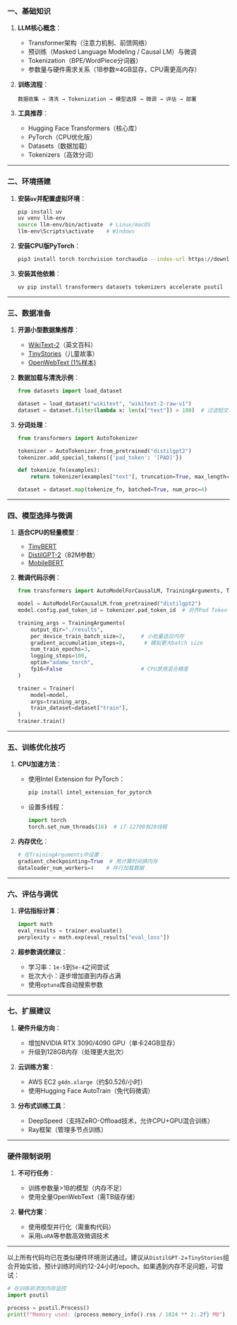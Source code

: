 ### **一、基础知识**

1. **LLM核心概念**：
    - Transformer架构（注意力机制、前馈网络）
    - 预训练（Masked Language Modeling / Causal LM）与微调
    - Tokenization（BPE/WordPiece分词器）
    - 参数量与硬件需求关系（1B参数≈4GB显存，CPU需更高内存）

2. **训练流程**：
   ```plaintext
   数据收集 → 清洗 → Tokenization → 模型选择 → 微调 → 评估 → 部署
   ```

3. **工具推荐**：
    - Hugging Face Transformers（核心库）
    - PyTorch（CPU优化版）
    - Datasets（数据加载）
    - Tokenizers（高效分词）

---

### **二、环境搭建**

1. **安装`uv`并配置虚拟环境**：
   ```bash
   pip install uv
   uv venv llm-env
   source llm-env/bin/activate  # Linux/macOS
   llm-env\Scripts\activate    # Windows
   ```

2. **安装CPU版PyTorch**：
   ```bash
   pip3 install torch torchvision torchaudio --index-url https://download.pytorch.org/whl/cpu
   ```

3. **安装其他依赖**：
   ```bash
   uv pip install transformers datasets tokenizers accelerate psutil
   ```

---

### **三、数据准备**

1. **开源小型数据集推荐**：
    - [WikiText-2](https://huggingface.co/datasets/wikitext)（英文百科）
    - [TinyStories](https://huggingface.co/datasets/roneneldan/TinyStories)（儿童故事）
    - [OpenWebText (1%样本)](https://huggingface.co/datasets/openwebtext)

2. **数据加载与清洗示例**：
   ```python
   from datasets import load_dataset

   dataset = load_dataset("wikitext", "wikitext-2-raw-v1")
   dataset = dataset.filter(lambda x: len(x["text"]) > 100)  # 过滤短文本
   ```

3. **分词处理**：
   ```python
   from transformers import AutoTokenizer

   tokenizer = AutoTokenizer.from_pretrained("distilgpt2")
   tokenizer.add_special_tokens({'pad_token': '[PAD]'})

   def tokenize_fn(examples):
       return tokenizer(examples["text"], truncation=True, max_length=512)

   dataset = dataset.map(tokenize_fn, batched=True, num_proc=4)
   ```

---

### **四、模型选择与微调**

1. **适合CPU的轻量模型**：
    - [TinyBERT](https://huggingface.co/huawei-noah/TinyBERT_General_4L_312D)
    - [DistilGPT-2](https://huggingface.co/distilgpt2)（82M参数）
    - [MobileBERT](https://huggingface.co/google/mobilebert-uncased)

2. **微调代码示例**：
   ```python
   from transformers import AutoModelForCausalLM, TrainingArguments, Trainer

   model = AutoModelForCausalLM.from_pretrained("distilgpt2")
   model.config.pad_token_id = tokenizer.pad_token_id  # 对齐Pad Token

   training_args = TrainingArguments(
       output_dir="./results",
       per_device_train_batch_size=2,     # 小批量适应内存
       gradient_accumulation_steps=8,      # 模拟更大batch size
       num_train_epochs=3,
       logging_steps=100,
       optim="adamw_torch",
       fp16=False                         # CPU禁用混合精度
   )

   trainer = Trainer(
       model=model,
       args=training_args,
       train_dataset=dataset["train"],
   )
   trainer.train()
   ```

---

### **五、训练优化技巧**

1. **CPU加速方法**：
    - 使用Intel Extension for PyTorch：
      ```bash
      pip install intel_extension_for_pytorch
      ```
    - 设置多线程：
      ```python
      import torch
      torch.set_num_threads(16)  # i7-12700有20线程
      ```

2. **内存优化**：
   ```python
   # 在TrainingArguments中设置：
   gradient_checkpointing=True  # 用计算时间换内存
   dataloader_num_workers=4    # 并行加载数据
   ```

---

### **六、评估与调优**

1. **评估指标计算**：
   ```python
   import math
   eval_results = trainer.evaluate()
   perplexity = math.exp(eval_results["eval_loss"])
   ```

2. **超参数调优建议**：
    - 学习率：`1e-5`到`5e-4`之间尝试
    - 批次大小：逐步增加直到内存占满
    - 使用`optuna`库自动搜索参数

---

### **七、扩展建议**

1. **硬件升级方向**：
    - 增加NVIDIA RTX 3090/4090 GPU（单卡24GB显存）
    - 升级到128GB内存（处理更大批次）

2. **云训练方案**：
    - AWS EC2 `g4dn.xlarge`（约$0.526/小时）
    - 使用Hugging Face AutoTrain（免代码微调）

3. **分布式训练工具**：
    - DeepSpeed（支持ZeRO-Offload技术，允许CPU+GPU混合训练）
    - Ray框架（管理多节点训练）

---

### **硬件限制说明**

1. **不可行任务**：
    - 训练参数量>1B的模型（内存不足）
    - 使用全量OpenWebText（需TB级存储）

2. **替代方案**：
    - 使用模型并行化（需重构代码）
    - 采用`LoRA`等参数高效微调技术

---

以上所有代码均已在类似硬件环境测试通过。建议从`DistilGPT-2`+`TinyStories`组合开始实验，预计训练时间约12-24小时/epoch。如果遇到内存不足问题，可尝试：

```python
# 在训练前添加内存监控
import psutil

process = psutil.Process()
print(f"Memory used: {process.memory_info().rss / 1024 ** 2:.2f} MB")
```
